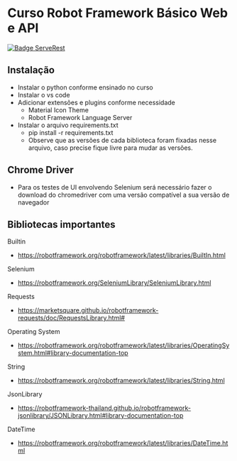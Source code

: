 # Curso Robot Framework Básico Web e API

[![Badge ServeRest](https://img.shields.io/badge/API-ServeRest-green)](https://github.com/ServeRest/ServeRest/)

## Instalação
- Instalar o python conforme ensinado no curso
- Instalar o vs code
- Adicionar extensões e plugins conforme necessidade
    - Material Icon Theme
    - Robot Framework Language Server
- Instalar o arquivo requirements.txt
    - pip install -r requirements.txt
    - Observe que as versões de cada biblioteca foram fixadas nesse arquivo, caso precise fique livre para mudar as versões.

## Chrome Driver
- Para os testes de UI envolvendo Selenium será necessário fazer o download do chromedriver com uma versão compatível a sua versão de navegador

## Bibliotecas importantes
Builtin
- https://robotframework.org/robotframework/latest/libraries/BuiltIn.html

Selenium
- https://robotframework.org/SeleniumLibrary/SeleniumLibrary.html

Requests
- https://marketsquare.github.io/robotframework-requests/doc/RequestsLibrary.html#

Operating System
- https://robotframework.org/robotframework/latest/libraries/OperatingSystem.html#library-documentation-top 

String
- https://robotframework.org/robotframework/latest/libraries/String.html 

JsonLibrary
- https://robotframework-thailand.github.io/robotframework-jsonlibrary/JSONLibrary.html#library-documentation-top 

DateTime
- https://robotframework.org/robotframework/latest/libraries/DateTime.html
